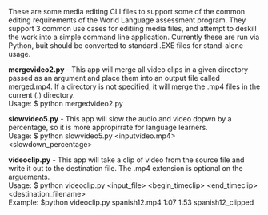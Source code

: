 These are some media editing CLI files to support some of the common editing requirements of the World Language assessment program. They support 3 common use cases for editiing media files, and attempt to deskill the work into a simple command line application. Currently these are run via Python, buit should be converted to standard .EXE files for stand-alone usage. 

**mergevideo2.py** - This app will merge all video clips in a given directory passed as an argument and place them into an output file called merged.mp4. If a directory is not specified, it will merge the .mp4 files in the current (.) directory. <BR/> 
Usage: $ python mergedvideo2.py <directory> 

**slowvideo5.py** - This app will slow the audio and video dopwn by a percentage, so it is more appropirrate for language learners. <BR/>
Usage: $ python slowvideo5.py <inputvideo.mp4> <slowdown_percentage>

**videoclip.py** - This app will take a clip of video from the source file and write it out to the destination file. The .mp4 extension is optional on the arguements.    
Usage: $ python videoclip.py <input_file> <begin_timeclip> <end_timeclip> <destination_filename> <BR/>
Example: $python videoclip.py spanish12.mp4 1:07 1:53 spanish12_clipped

